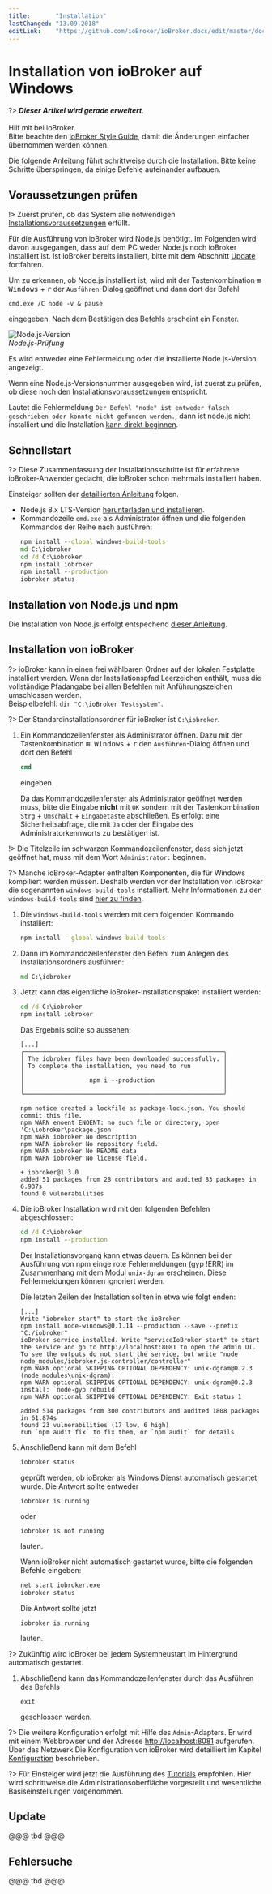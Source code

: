 ```yaml
---
title:       "Installation"
lastChanged: "13.09.2018"
editLink:    "https://github.com/ioBroker/ioBroker.docs/edit/master/docs/install/windows.md"
---
```


# Installation von ioBroker auf Windows

?> ***Dieser Artikel wird gerade erweitert***.
   <br><br>
   Hilf mit bei ioBroker.  
   Bitte beachte den [ioBroker Style Guide](community/styleguidedoc), 
   damit die Änderungen einfacher übernommen werden können.


Die folgende Anleitung führt schrittweise durch die Installation. Bitte keine Schritte
überspringen, da einige Befehle aufeinander aufbauen.

## Voraussetzungen prüfen

!> Zuerst prüfen, ob das System alle notwendigen [Installationsvoraussetzungen](install/requirements)
erfüllt.

Für die Ausführung von ioBroker wird Node.js benötigt. Im Folgenden wird davon ausgegangen,
dass auf dem PC weder Node.js noch ioBroker installiert ist. Ist ioBroker bereits installiert,
bitte mit dem Abschnitt [Update]() fortfahren.

Um zu erkennen, ob Node.js installiert ist, wird mit der Tastenkombination
<kbd>&#x229e; Windows</kbd> + <kbd>r</kbd> der `Ausführen`-Dialog geöffnet und
dann dort der Befehl
~~~
cmd.exe /C node -v & pause
~~~
eingegeben. Nach dem Bestätigen des Befehls erscheint ein Fenster.

![Node.js-Version](media/w02nodecheck.png)  
*Node.js-Prüfung*

Es wird entweder eine Fehlermeldung oder die installierte Node.js-Version angezeigt.

Wenn eine Node.js-Versionsnummer ausgegeben wird, ist zuerst zu prüfen, ob diese noch den
[Installationsvoraussetzungen]() entspricht.

Lautet die Fehlermeldung
`Der Befehl "node" ist entweder falsch geschrieben oder konnte nicht gefunden werden.`,
dann ist node.js nicht installiert und die Installation
[kann direkt beginnen](#nodeinst).


## Schnellstart

?> Diese Zusammenfassung der Installationsschritte ist für erfahrene ioBroker-Anwender
gedacht, die ioBroker schon mehrmals installiert haben.

Einsteiger sollten der [detaillierten Anleitung](#nodeinst) folgen.

* Node.js 8.x LTS-Version [herunterladen und installieren](install/nodejs).
* Kommandozeile `cmd.exe` als Administrator öffnen und die folgenden Kommandos der Reihe nach
  ausführen:
  ~~~cmd
  npm install --global windows-build-tools
  md C:\iobroker
  cd /d C:\iobroker
  npm install iobroker
  npm install --production
  iobroker status  
  ~~~


<div id="nodeinst"></div>

## Installation von Node.js und npm

Die Installation von Node.js erfolgt entspechend [dieser Anleitung](install/nodejs).


## Installation von ioBroker

?> ioBroker kann in einen frei wählbaren Ordner auf der lokalen Festplatte installiert
   werden. Wenn der Installationspfad Leerzeichen enthält, muss die vollständige
   Pfadangabe bei allen Befehlen mit Anführungszeichen umschlossen werden.  
   Beispielbefehl: `dir "C:\ioBroker Testsystem"`.  

?> Der Standardinstallationsordner für ioBroker ist `C:\iobroker`.

1. Ein Kommandozeilenfenster als Administrator öffnen. Dazu mit der Tastenkombination
   <kbd>&#x229e; Windows</kbd> + <kbd>r</kbd> den `Ausführen`-Dialog öffnen und dort
   den Befehl
   ~~~cmd
   cmd
   ~~~
   eingeben.

   Da das Kommandozeilenfenster als Administrator geöffnet werden muss, bitte die
   Eingabe **nicht** mit `OK` sondern mit der Tastenkombination `Strg` + `Umschalt` +
   `Eingabetaste` abschließen. Es erfolgt eine Sicherheitsabfrage, die mit `Ja` oder
   der Eingabe des Administratorkennworts zu bestätigen ist.

 !> Die Titelzeile im schwarzen Kommandozeilenfenster, dass sich jetzt geöffnet hat,
   muss mit dem Wort `Administrator:` beginnen.

 ?> Manche ioBroker-Adapter enthalten Komponenten, die für Windows kompiliert
   werden müssen. Deshalb werden vor der Installation von ioBroker die sogenannten
   `windows-build-tools` installiert. Mehr Informationen zu den `windows-build-tools`
   sind [hier zu finden](https://github.com/felixrieseberg/windows-build-tools).

1. Die `windows-build-tools` werden mit dem folgenden Kommando installiert:
   ~~~cmd
   npm install --global windows-build-tools
   ~~~

1. Dann im Kommandozeilenfenster den Befehl zum Anlegen des Installationsordners
   ausführen:
   ~~~cmd
   md C:\iobroker
   ~~~

1. Jetzt kann das eigentliche ioBroker-Installationspaket installiert werden:
   ~~~cmd
   cd /d C:\iobroker
   npm install iobroker
   ~~~

   Das Ergebnis sollte so aussehen:
   ~~~
   [...]
   ╭───────────────────────────────────────────────────────╮
   │ The iobroker files have been downloaded successfully. │
   │ To complete the installation, you need to run         │
   │                                                       │
   │                  npm i --production                   │
   │                                                       │
   ╰───────────────────────────────────────────────────────╯

   npm notice created a lockfile as package-lock.json. You should commit this file.
   npm WARN enoent ENOENT: no such file or directory, open 'C:\iobroker\package.json'
   npm WARN iobroker No description
   npm WARN iobroker No repository field.
   npm WARN iobroker No README data
   npm WARN iobroker No license field.

   + iobroker@1.3.0
   added 51 packages from 28 contributors and audited 83 packages in 6.937s
   found 0 vulnerabilities
   ~~~

1. Die ioBroker Installation wird mit den folgenden Befehlen abgeschlossen:
   ~~~cmd
   cd /d C:\iobroker
   npm install --production
   ~~~
   Der Installationsvorgang kann etwas dauern. Es können bei der Ausführung
   von npm einge rote Fehlermeldungen (gyp !ERR) im Zusammenhang mit
   dem Modul `unix-dgram` erscheinen. Diese Fehlermeldungen können
   ignoriert werden.

   Die letzten Zeilen der Installation sollten in etwa wie folgt enden:
   ~~~
   [...]
   Write "iobroker start" to start the ioBroker
   npm install node-windows@0.1.14 --production --save --prefix "C:/iobroker"
   ioBroker service installed. Write "serviceIoBroker start" to start the service and go to http://localhost:8081 to open the admin UI.
   To see the outputs do not start the service, but write "node node_modules/iobroker.js-controller/controller"
   npm WARN optional SKIPPING OPTIONAL DEPENDENCY: unix-dgram@0.2.3 (node_modules\unix-dgram):
   npm WARN optional SKIPPING OPTIONAL DEPENDENCY: unix-dgram@0.2.3 install: `node-gyp rebuild`
   npm WARN optional SKIPPING OPTIONAL DEPENDENCY: Exit status 1

   added 514 packages from 300 contributors and audited 1808 packages in 61.874s
   found 23 vulnerabilities (17 low, 6 high)
   run `npm audit fix` to fix them, or `npm audit` for details
   ~~~

1. Anschließend kann mit dem Befehl
   ~~~cmd
   iobroker status
   ~~~
   geprüft werden, ob ioBroker als Windows Dienst automatisch gestartet wurde.
   Die Antwort sollte entweder
   ~~~
   iobroker is running
   ~~~
   oder
   ~~~
   iobroker is not running
   ~~~   
   lauten.

   Wenn ioBroker nicht automatisch gestartet wurde, bitte die folgenden Befehle eingeben:
   ~~~cmd
   net start iobroker.exe
   iobroker status
   ~~~   
   Die Antwort sollte jetzt
   ~~~
   iobroker is running
   ~~~
   lauten. 

 ?> Zukünftig wird ioBroker bei jedem Systemneustart im Hintergrund automatisch
   gestartet.

1. Abschließend kann das Kommandozeilenfenster durch das Ausführen des Befehls
   ~~~
   exit
   ~~~
   geschlossen werden.

?> Die weitere Konfiguration erfolgt mit Hilfe des `Admin`-Adapters. Er wird mit einem
   Webbrowser und der Adresse [http://localhost:8081](http://localhost:8081)
   aufgerufen. Über das Netzwerk Die Konfiguration von ioBroker wird detailliert im Kapitel
   [Konfiguration]() beschrieben.

?> Für Einsteiger wird jetzt die Ausführung des [Tutorials]() empfohlen. Hier wird
   schrittweise die Administrationsoberfläche vorgestellt und wesentliche
   Basiseinstellungen vorgenommen.


## Update
@@@ tbd @@@

## Fehlersuche
@@@ tbd @@@
